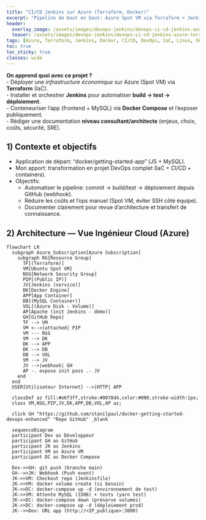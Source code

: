 ```yaml
---
title: "CI/CD Jenkins sur Azure (Terraform, Docker)"
excerpt: "Pipeline de bout en bout: Azure Spot VM via Terraform + Jenkins + Docker Compose. Build, tests et déploiement d'une app conteneurisée."
header:
  overlay_image: /assets/images/devops-jenkins/devops-ci-cd-jenkins-azure-terraform_hero.png
  teaser: /assets/images/devops-jenkins/devops-ci-cd-jenkins-azure-terraform_teaser.png
tags: [Azure, Terraform, Jenkins, Docker, CI/CD, DevOps, IaC, Linux, SRE]
toc: true
toc_sticky: true
classes: wide
---
```


<script type="module">
  import mermaid from "https://cdn.jsdelivr.net/npm/mermaid@10/dist/mermaid.esm.min.mjs";
  mermaid.initialize({ startOnLoad: true, theme: "neutral" });
</script>

<div class="notice--info">
<strong>On apprend quoi avec ce projet ?</strong><br/>
- Déployer une <em>infrastructure économique</em> sur Azure (Spot VM) via <strong>Terraform</strong> (IaC).<br/>
- Installer et orchestrer <strong>Jenkins</strong> pour automatiser <strong>build → test → déploiement</strong>.<br/>
- Conteneuriser l’app (frontend + MySQL) via <strong>Docker Compose</strong> et l’exposer publiquement.<br/>
- Rédiger une documentation <strong>niveau consultant/architecte</strong> (enjeux, choix, coûts, sécurité, SRE).
</div>

## 1) Contexte et objectifs
- Application de départ: “docker/getting-started-app” (JS + MySQL).
- Mon apport: transformation en projet DevOps complet (IaC + CI/CD + containers).
- Objectifs:
  - Automatiser le pipeline: commit → build/test → déploiement depuis GitHub (webhook).
  - Réduire les coûts et l’ops manuel (Spot VM, éviter SSH côté équipe).
  - Documenter clairement pour revue d’architecture et transfert de connaissance.

## 2) Architecture — Vue Ingénieur Cloud (Azure)
```mermaid
flowchart LR
  subgraph Azure_Subscription[Azure Subscription]
    subgraph RG[Resource Group]
      TF[(Terraform)]
      VM[Ubuntu Spot VM]
      NSG[Network Security Group]
      PIP[(Public IP)]
      JV[Jenkins (service)]
      DK[Docker Engine]
      APP[App Container]
      DB[(MySQL Container)]
      VOL[(Azure Disk - Volume)]
      AP[Apache (init Jenkins - démo)]
      GH[GitHub Repo]
      TF --> VM
      VM <-->|attached| PIP
      VM --- NSG
      VM --> DK
      DK --> APP
      DK --> DB
      DB --> VOL
      VM --> JV
      JV -->|webhook| GH
      AP -. expose init pass .- JV
    end
  end
  USER[Utilisateur Internet] -->|HTTP| APP

  classDef az fill:#e6f3ff,stroke:#0078d4,color:#000,stroke-width:1px;
  class VM,NSG,PIP,JV,DK,APP,DB,VOL,AP az;

  click GH "https://github.com/stanilpaul/docker-getting-started-devops-enhanced" "Repo GitHub" _blank

  sequenceDiagram
  participant Dev as Développeur
  participant GH as GitHub
  participant JK as Jenkins
  participant VM as Azure VM
  participant DC as Docker Compose

  Dev->>GH: git push (branche main)
  GH-->>JK: Webhook (Push event)
  JK->>VM: Checkout repo (Jenkinsfile)
  JK->>VM: docker volume create (si besoin)
  JK->>DC: docker-compose up -d (environnement de test)
  JK->>VM: Attente MySQL (3306) + tests (yarn test)
  JK->>DC: docker-compose down (préserve volumes)
  JK->>DC: docker-compose up -d (déploiement prod)
  JK-->>Dev: URL app (http://<IP_publique>:3000)
